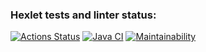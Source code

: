 ### Hexlet tests and linter status:
[![Actions Status](https://github.com/Phareala/java-project-71/workflows/hexlet-check/badge.svg)](https://github.com/Phareala/java-project-71/actions)
[![Java CI](https://github.com/Phareala/java-project-71/actions/workflows/github-actions-demo.yml/badge.svg)](https://github.com/Phareala/java-project-71/actions/workflows/github-actions-demo.yml)
[![Maintainability](https://api.codeclimate.com/v1/badges/6180ceb432885d1885c5/maintainability)](https://codeclimate.com/github/Phareala/java-project-71/maintainability)